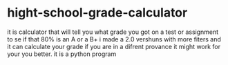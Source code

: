 # hight-school-grade-calculator
it is calculator that will tell you what grade you got on a test or assignment to se if that 80% is  an A or a B+
i made a 2.0 vershuns with more fiters and it can calculate your grade if you are in a difrent provance it might work for your you better.
it is a python program
